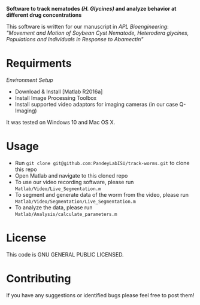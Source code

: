 **Software to track nematodes *(H. Glycines)* and analyze behavior at different drug concentrations**

This software is written for our manuscript in *APL Bioengineering*:
*"Movement and Motion of Soybean Cyst Nematode, Heterodera glycines,
Populations and Individuals in Response to Abamectin"*

Requirments
===========

*Environment Setup*

-   Download & Install [Matlab R2016a]
-   Install Image Processing Toolbox
-   Install supported video adaptors for imaging cameras (in our case Q-Imaging)

It was tested on Windows 10 and Mac OS X.

Usage
=====

- Run `git clone git@github.com:PandeyLabISU/track-worms.git` to clone this repo
- Open Matlab and navigate to this cloned repo
- To use our video recording software, please run `Matlab/Video/Live_Segmentation.m`
- To segment and generate data of the worm from the video, please run `Matlab/Video/Segmentation/Live_Segmentation.m`
- To analyze the data, please run `Matlab/Analysis/calculate_parameters.m`


License
=======

This code is GNU GENERAL PUBLIC LICENSED.


Contributing
============

If you have any suggestions or identified bugs please feel free to post
them!

  [Matlab]: https://www.mathworks.com/downloads/
  [meanthresh]: https://www.mathworks.com/matlabcentral/fileexchange/41787-meanthresh-local-image-thresholding?focused=3783566&tab=function 
